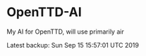 # OpenTTD-AI
My AI for OpenTTD, will use primarily air

Latest backup: Sun Sep 15 15:57:01 UTC 2019
